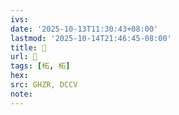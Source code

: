 ```yaml
---
ivs:
date: '2025-10-13T11:30:43+08:00'
lastmod: '2025-10-14T21:46:45-08:00'
title: 󰦸
url: 󰦸
tags: [柘, 柘]
hex: 
src: GHZR, DCCV
note:
---
```


